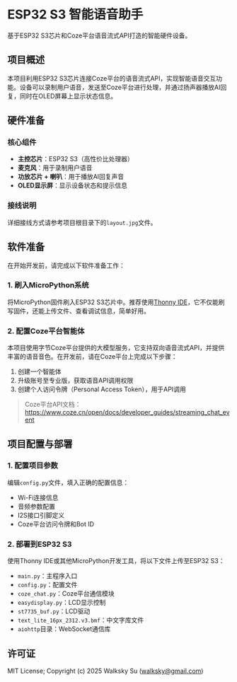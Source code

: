# ESP32 S3 智能语音助手

基于ESP32 S3芯片和Coze平台语音流式API打造的智能硬件设备。

## 项目概述

本项目利用ESP32 S3芯片连接Coze平台的语音流式API，实现智能语音交互功能。设备可以录制用户语音，发送至Coze平台进行处理，并通过扬声器播放AI回复，同时在OLED屏幕上显示状态信息。

## 硬件准备

### 核心组件

- **主控芯片**：ESP32 S3（高性价比处理器）
- **麦克风**：用于录制用户语音
- **功放芯片 + 喇叭**：用于播放AI回复声音
- **OLED显示屏**：显示设备状态和提示信息

### 接线说明

详细接线方式请参考项目根目录下的`layout.jpg`文件。

## 软件准备

在开始开发前，请完成以下软件准备工作：

### 1. 刷入MicroPython系统

将MicroPython固件刷入ESP32 S3芯片中。推荐使用[Thonny IDE](https://thonny.org/)，它不仅能刷写固件，还能上传文件、查看调试信息，简单好用。

### 2. 配置Coze平台智能体

本项目使用字节Coze平台提供的大模型服务，它支持双向语音流式API，并提供丰富的语音音色。在开发前，请在Coze平台上完成以下步骤：

1. 创建一个智能体
2. 升级账号至专业版，获取语音API调用权限
3. 创建个人访问令牌（Personal Access Token），用于API调用

> Coze平台API文档：https://www.coze.cn/open/docs/developer_guides/streaming_chat_event

## 项目配置与部署

### 1. 配置项目参数

编辑`config.py`文件，填入正确的配置信息：
- Wi-Fi连接信息
- 音频参数配置
- I2S接口引脚定义
- Coze平台访问令牌和Bot ID

### 2. 部署到ESP32 S3

使用Thonny IDE或其他MicroPython开发工具，将以下文件上传至ESP32 S3：
- `main.py`：主程序入口
- `config.py`：配置文件
- `coze_chat.py`：Coze平台通信模块
- `easydisplay.py`：LCD显示控制
- `st7735_buf.py`：LCD驱动
- `text_lite_16px_2312.v3.bmf`：中文字库文件
- `aiohttp`目录：WebSocket通信库

## 许可证

MIT License; Copyright (c) 2025 Walksky Su (walksky@gmail.com)
